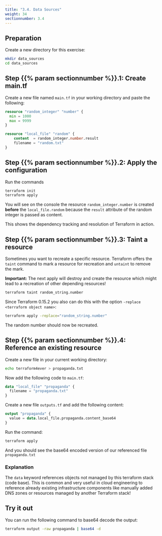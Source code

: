 ```yaml
---
title: "3.4. Data Sources"
weight: 34
sectionnumber: 3.4
---
```



## Preparation

Create a new directory for this exercise:

```bash
mkdir data_sources
cd data_sources
```


## Step {{% param sectionnumber %}}.1: Create main.tf

Create a new file named `main.tf` in your working directory and paste the following:

```terraform
resource "random_integer" "number" {
  min = 1000
  max = 9999
}

resource "local_file" "random" {
    content  = random_integer.number.result
    filename = "random.txt"
}
```


## Step {{% param sectionnumber %}}.2: Apply the configuration

Run the commands

```bash
terraform init
terraform apply
```

You will see on the console the resource `random_integer.number` is created **before**
the `local_file.random` because the `result` attribute of the random integer is passed as content.

This shows the dependency tracking and resolution of Terraform in action.


## Step {{% param sectionnumber %}}.3: Taint a resource

Sometimes you want to recreate a specific resource. Terraform offers the `taint` command to
mark a resource for recreation and `untaint` to remove the mark.

**Important:** The next apply will destroy and create the resource which might lead to a recreation of
other depending resources!

```bash
terraform taint random_string.number
```

Since Terraform 0.15.2 you also can do this with the option `-replace <terraform object name>`:

```bash
terraform apply -replace="random_string.number"
```

The random number should now be recreated.


## Step {{% param sectionnumber %}}.4: Reference an existing resource

Create a new file in your current working directory:

```bash
echo terraform4ever > propaganda.txt
```

Now add the following code to `main.tf`:

```terraform
data "local_file" "propaganda" {
  filename = "propaganda.txt"
}
```

Create a new file `outputs.tf` and add the following content:

```terraform
output "propaganda" {
  value = data.local_file.propaganda.content_base64
}
```

Run the command:

```bash
terraform apply
```

And you should see the base64 encoded version of our referenced file `propaganda.txt`


### Explanation

The `data` keyword references objects not managed by this terraform stack (code base).
This is common and very useful in cloud engineering to reference already existing infrastructure
components like manually added DNS zones or resources managed by another Terraform stack!


## Try it out

You can run the following command to base64 decode the output:

```bash
terraform output -raw propaganda | base64 -d
```
